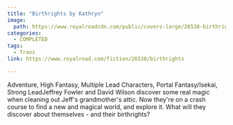 ```yaml
---
title: "Birthrights by Kathryn"
image:
  path: https://www.royalroadcdn.com/public/covers-large/26538-birthrights.jpg
categories:
  - COMPLETED
tags:
  - Trans
link: https://www.royalroad.com/fiction/26538/birthrights

---
```

Adventure, High Fantasy, Multiple Lead Characters, Portal Fantasy/Isekai, Strong LeadJeffrey Fowler and David Wilson discover some real magic when cleaning out Jeff's grandmother's attic.  Now they're on a crash course to find a new and magical world, and explore it. What will they discover about themselves - and their birthrights?

